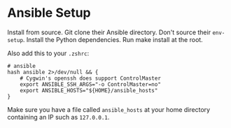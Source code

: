 Ansible Setup
=============

Install from source. Git clone their Ansible directory. Don't source their `env-setup`. Install the Python dependencies. Run make install at the root.

Also add this to your `.zshrc`:

```
# ansible
hash ansible 2>/dev/null && {
    # Cygwin's openssh does support ControlMaster
    export ANSIBLE_SSH_ARGS="-o ControlMaster=no"
    export ANSIBLE_HOSTS="${HOME}/ansible_hosts"
}
```

Make sure you have a file called `ansible_hosts` at your home directory containing an IP such as `127.0.0.1`.